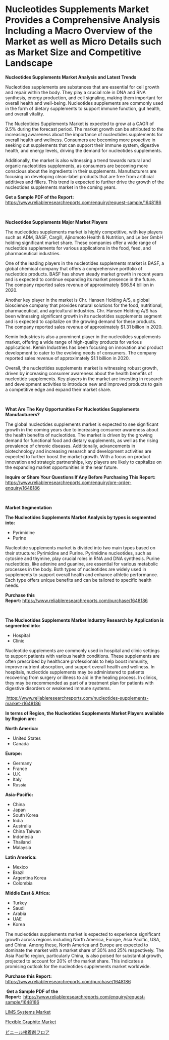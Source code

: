 <p><h1>Nucleotides Supplements Market Provides a Comprehensive Analysis Including a Macro Overview of the Market as well as Micro Details such as Market Size and Competitive Landscape</h1></p><p><strong>Nucleotides Supplements Market Analysis and Latest Trends</strong></p>
<p><p>Nucleotides supplements are substances that are essential for cell growth and repair within the body. They play a crucial role in DNA and RNA synthesis, energy production, and cell signaling, making them important for overall health and well-being. Nucleotides supplements are commonly used in the form of dietary supplements to support immune function, gut health, and overall vitality.</p><p>The Nucleotides Supplements Market is expected to grow at a CAGR of 9.5% during the forecast period. The market growth can be attributed to the increasing awareness about the importance of nucleotides supplements for overall health and wellness. Consumers are becoming more proactive in seeking out supplements that can support their immune system, digestive health, and energy levels, driving the demand for nucleotides supplements.</p><p>Additionally, the market is also witnessing a trend towards natural and organic nucleotides supplements, as consumers are becoming more conscious about the ingredients in their supplements. Manufacturers are focusing on developing clean-label products that are free from artificial additives and fillers. This trend is expected to further drive the growth of the nucleotides supplements market in the coming years.</p></p>
<p><strong>Get a Sample PDF of the Report:&nbsp;</strong> <a href="https://www.reliableresearchreports.com/enquiry/request-sample/1648186">https://www.reliableresearchreports.com/enquiry/request-sample/1648186</a></p>
<p>&nbsp;</p>
<p><strong>Nucleotides Supplements Major Market Players</strong></p>
<p><p>The nucleotides supplements market is highly competitive, with key players such as ADM, BASF, Cargill, Ajinomoto Health & Nutrition, and Leiber GmbH holding significant market share. These companies offer a wide range of nucleotide supplements for various applications in the food, feed, and pharmaceutical industries.</p><p>One of the leading players in the nucleotides supplements market is BASF, a global chemical company that offers a comprehensive portfolio of nucleotide products. BASF has shown steady market growth in recent years and is expected to continue expanding its market presence in the future. The company reported sales revenue of approximately $66.54 billion in 2020.</p><p>Another key player in the market is Chr. Hansen Holding A/S, a global bioscience company that provides natural solutions for the food, nutritional, pharmaceutical, and agricultural industries. Chr. Hansen Holding A/S has been witnessing significant growth in its nucleotides supplements segment and is expected to capitalize on the growing demand for these products. The company reported sales revenue of approximately $1.31 billion in 2020.</p><p>Kemin Industries is also a prominent player in the nucleotides supplements market, offering a wide range of high-quality products for various applications. Kemin Industries has been focusing on innovation and product development to cater to the evolving needs of consumers. The company reported sales revenue of approximately $1.1 billion in 2020.</p><p>Overall, the nucleotides supplements market is witnessing robust growth, driven by increasing consumer awareness about the health benefits of nucleotide supplements. Key players in the market are investing in research and development activities to introduce new and improved products to gain a competitive edge and expand their market share.</p></p>
<p>&nbsp;</p>
<p><strong>What Are The Key Opportunities For Nucleotides Supplements Manufacturers?</strong></p>
<p><p>The global nucleotides supplements market is expected to see significant growth in the coming years due to increasing consumer awareness about the health benefits of nucleotides. The market is driven by the growing demand for functional food and dietary supplements, as well as the rising prevalence of chronic diseases. Additionally, advancements in biotechnology and increasing research and development activities are expected to further boost the market growth. With a focus on product innovation and strategic partnerships, key players are likely to capitalize on the expanding market opportunities in the near future.</p></p>
<p><strong>Inquire or Share Your Questions If Any Before Purchasing This Report:</strong> <a href="https://www.reliableresearchreports.com/enquiry/pre-order-enquiry/1648186">https://www.reliableresearchreports.com/enquiry/pre-order-enquiry/1648186</a></p>
<p>&nbsp;</p>
<p><strong>Market Segmentation</strong></p>
<p><strong>The Nucleotides Supplements Market Analysis by types is segmented into:</strong></p>
<p><ul><li>Pyrimidine</li><li>Purine</li></ul></p>
<p><p>Nucleotide supplements market is divided into two main types based on their structure: Pyrimidine and Purine. Pyrimidine nucleotides, such as cytosine and thymine, play crucial roles in RNA and DNA synthesis. Purine nucleotides, like adenine and guanine, are essential for various metabolic processes in the body. Both types of nucleotides are widely used in supplements to support overall health and enhance athletic performance. Each type offers unique benefits and can be tailored to specific health needs.</p></p>
<p><strong>Purchase this Report:&nbsp;</strong><a href="https://www.reliableresearchreports.com/purchase/1648186">https://www.reliableresearchreports.com/purchase/1648186</a></p>
<p>&nbsp;</p>
<p><strong>The Nucleotides Supplements Market Industry Research by Application is segmented into:</strong></p>
<p><ul><li>Hospital</li><li>Clinic</li></ul></p>
<p><p>Nucleotide supplements are commonly used in hospital and clinic settings to support patients with various health conditions. These supplements are often prescribed by healthcare professionals to help boost immunity, improve nutrient absorption, and support overall health and wellness. In hospitals, nucleotide supplements may be administered to patients recovering from surgery or illness to aid in the healing process. In clinics, they may be recommended as part of a treatment plan for patients with digestive disorders or weakened immune systems.</p></p>
<p><a href="https://www.reliableresearchreports.com/nucleotides-supplements-market-r1648186">&nbsp;https://www.reliableresearchreports.com/nucleotides-supplements-market-r1648186</a></p>
<p><strong>In terms of Region, the Nucleotides Supplements Market Players available by Region are:</strong></p>
<p>
    <p> <strong> North America: </strong>
        <ul>
            <li>United States</li>
            <li>Canada</li>
        </ul>
        </p> 
    <p> <strong> Europe: </strong>
        <ul>
            <li>Germany</li>
            <li>France</li>
            <li>U.K.</li>
            <li>Italy</li>
            <li>Russia</li>
        </ul>
        </p> 
    <p> <strong> Asia-Pacific: </strong>
        <ul>
            <li>China</li>
            <li>Japan</li>
            <li>South Korea</li>
            <li>India</li>
            <li>Australia</li>
            <li>China Taiwan</li>
            <li>Indonesia</li>
            <li>Thailand</li>
            <li>Malaysia</li>
        </ul>
        </p> 
    <p> <strong> Latin America: </strong>
        <ul>
            <li>Mexico</li>
            <li>Brazil</li>
            <li>Argentina Korea</li>
            <li>Colombia</li>
        </ul>
        </p> 
    <p> <strong> Middle East & Africa: </strong>
        <ul>
            <li>Turkey</li>
            <li>Saudi</li>
            <li>Arabia</li>
            <li>UAE</li>
            <li>Korea</li>
        </ul>
    </p>
    </p>
<p><p>The nucleotides supplements market is expected to experience significant growth across regions including North America, Europe, Asia Pacific, USA, and China. Among these, North America and Europe are expected to dominate the market with a market share of 30% and 25% respectively. The Asia Pacific region, particularly China, is also poised for substantial growth, projected to account for 20% of the market share. This indicates a promising outlook for the nucleotides supplements market worldwide.</p></p>
<p><strong>Purchase this Report: </strong><a href="https://www.reliableresearchreports.com/purchase/1648186">https://www.reliableresearchreports.com/purchase/1648186</a></p>
<p>&nbsp;<strong>Get a Sample PDF of the Report:&nbsp;&nbsp;</strong><a href="https://www.reliableresearchreports.com/enquiry/request-sample/1648186">https://www.reliableresearchreports.com/enquiry/request-sample/1648186</a></p>
<p><strong></strong></p>
<p><p><a href="https://github.com/GroverBarry/Market-Research-Report-List-6/blob/main/lims-systems-market.md">LIMS Systems Market</a></p><p><a href="https://github.com/thuyvuongpk111/Market-Research-Report-List-1/blob/main/flexible-graphite-market.md">Flexible Graphite Market</a></p><p><a href="https://github.com/CarlieShields/Market-Research-Report-List-2/blob/main/2963467178759.md">ビニール接着剤フロア</a></p></p>